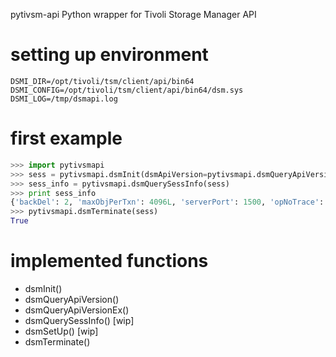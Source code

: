  pytivsm-api
Python wrapper for Tivoli Storage Manager API

# setting up environment
```
DSMI_DIR=/opt/tivoli/tsm/client/api/bin64
DSMI_CONFIG=/opt/tivoli/tsm/client/api/bin64/dsm.sys
DSMI_LOG=/tmp/dsmapi.log
```

# first example
```python
>>> import pytivsmapi
>>> sess = pytivsmapi.dsmInit(dsmApiVersion=pytivsmapi.dsmQueryApiVersion())
>>> sess_info = pytivsmapi.dsmQuerySessInfo(sess)
>>> print sess_info
{'backDel': 2, 'maxObjPerTxn': 4096L, 'serverPort': 1500, 'opNoTrace': 0, 'replServerName': '', 'hldelim': '/', 'policySetName': 'STANDARD', 'owner': 'marco', 'replServerHost': '', 'id': 'CLIENT.DEEPTHOUGHT', 'adsmServerName': '', 'compression': 3, 'archDel': 1, 'stVersion': 0, 'serverType': 'Linux/x86_64', 'gpArchRetn': 2718571464, 'serverVer': 7, 'homeServerName': '', 'confFile': '', 'dfltMCName': 'STANDARD', 'accessNode': '', 'nodeType': 'Linux x86-64', 'maxBytesPerTxn_64': 0L, 'serverHost': 'tsmserver.domain.comt', 'replServerPort': 0, 'maxBytesPerTxn': 26214400L, 'gpBackRetn': 30, 'fsdelim': '/', 'domainName': 'TEST', 'archiveRetentionProtection': False, 'lanFreeEnabled': False, 'serverRel': 1, 'serverSubLev': 300, 'serverLev': 1}
>>> pytivsmapi.dsmTerminate(sess)
True

```

# implemented functions
- dsmInit()
- dsmQueryApiVersion()
- dsmQueryApiVersionEx()
- dsmQuerySessInfo() [wip]
- dsmSetUp() [wip]
- dsmTerminate()
